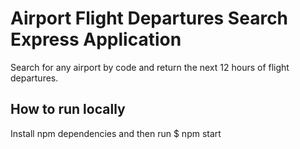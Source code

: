 # Airport Flight Departures Search Express Application

Search for any airport by code and return the next 12 hours of flight departures.

## How to run locally
Install npm dependencies and then run
$ npm start



